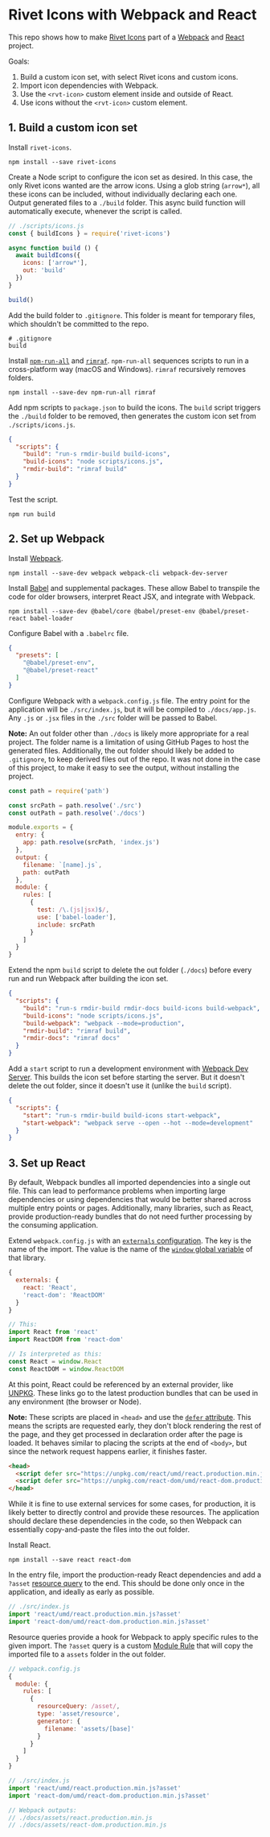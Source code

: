 # Rivet Icons with Webpack and React

This repo shows how to make [Rivet Icons](https://github.com/indiana-university/rivet-icons) part of a [Webpack](https://webpack.js.org/) and [React](https://reactjs.org/) project.

Goals:

1. Build a custom icon set, with select Rivet icons and custom icons.
1. Import icon dependencies with Webpack.
1. Use the `<rvt-icon>` custom element inside and outside of React.
1. Use icons without the `<rvt-icon>` custom element.

## 1. Build a custom icon set

Install `rivet-icons`.

```
npm install --save rivet-icons
```

Create a Node script to configure the icon set as desired. In this case, the only Rivet icons wanted are the arrow icons. Using a glob string (`arrow*`), all these icons can be included, without individually declaring each one. Output generated files to a `./build` folder. This async build function will automatically execute, whenever the script is called.

```js
// ./scripts/icons.js
const { buildIcons } = require('rivet-icons')

async function build () {
  await buildIcons({
    icons: ['arrow*'],
    out: 'build'
  })
}

build()
```

Add the build folder to `.gitignore`. This folder is meant for temporary files, which shouldn't be committed to the repo.

```ignore-list
# .gitignore
build
```

Install [`npm-run-all`](https://github.com/mysticatea/npm-run-all) and [`rimraf`](https://github.com/isaacs/rimraf). `npm-run-all` sequences scripts to run in a cross-platform way (macOS and Windows). `rimraf` recursively removes folders.

```
npm install --save-dev npm-run-all rimraf
```

Add npm scripts to `package.json` to build the icons. The `build` script triggers the `./build` folder to be removed, then generates the custom icon set from `./scripts/icons.js`.

```json
{
  "scripts": {
    "build": "run-s rmdir-build build-icons",
    "build-icons": "node scripts/icons.js",
    "rmdir-build": "rimraf build"
  }
}
```

Test the script.

```
npm run build
```

## 2. Set up Webpack

Install [Webpack](https://webpack.js.org/).

```
npm install --save-dev webpack webpack-cli webpack-dev-server
```

Install [Babel](https://babeljs.io/) and supplemental packages. These allow Babel to transpile the code for older browsers, interpret React JSX, and integrate with Webpack.

```
npm install --save-dev @babel/core @babel/preset-env @babel/preset-react babel-loader
```

Configure Babel with a `.babelrc` file.

```json
{
  "presets": [
    "@babel/preset-env",
    "@babel/preset-react"
  ]
}
```

Configure Webpack with a `webpack.config.js` file. The entry point for the application will be `./src/index.js`, but it will be compiled to `./docs/app.js`. Any `.js` or `.jsx` files in the `./src` folder will be passed to Babel.

**Note:** An out folder other than `./docs` is likely more appropriate for a real project. The folder name is a limitation of using GitHub Pages to host the generated files. Additionally, the out folder should likely be added to `.gitignore`, to keep derived files out of the repo. It was not done in the case of this project, to make it easy to see the output, without installing the project.

```js
const path = require('path')

const srcPath = path.resolve('./src')
const outPath = path.resolve('./docs')

module.exports = {
  entry: {
    app: path.resolve(srcPath, 'index.js')
  },
  output: {
    filename: `[name].js`,
    path: outPath
  },
  module: {
    rules: [
      {
        test: /\.(js|jsx)$/,
        use: ['babel-loader'],
        include: srcPath
      }
    ]
  }
}
```

Extend the npm `build` script to delete the out folder (`./docs`) before every run and run Webpack after building the icon set.

```json
{
  "scripts": {
    "build": "run-s rmdir-build rmdir-docs build-icons build-webpack",
    "build-icons": "node scripts/icons.js",
    "build-webpack": "webpack --mode=production",
    "rmdir-build": "rimraf build",
    "rmdir-docs": "rimraf docs"
  }
}
```

Add a `start` script to run a development environment with [Webpack Dev Server](https://webpack.js.org/configuration/dev-server/). This builds the icon set before starting the server. But it doesn't delete the out folder, since it doesn't use it (unlike the `build` script).

```json
{
  "scripts": {
    "start": "run-s rmdir-build build-icons start-webpack",
    "start-webpack": "webpack serve --open --hot --mode=development"
  }
}
```

## 3. Set up React

By default, Webpack bundles all imported dependencies into a single out file. This can lead to performance problems when importing large dependencies or using dependencies that would be better shared across multiple entry points or pages. Additionally, many libraries, such as React, provide production-ready bundles that do not need further processing by the consuming application.

Extend `webpack.config.js` with an [`externals` configuration](https://webpack.js.org/configuration/externals/). The key is the name of the import. The value is the name of the [`window` global variable](https://developer.mozilla.org/en-US/docs/Web/API/Window) of that library.

```js
{
  externals: {
    react: 'React',
    'react-dom': 'ReactDOM'
  }
}
```

```js
// This:
import React from 'react'
import ReactDOM from 'react-dom'

// Is interpreted as this:
const React = window.React
const ReactDOM = window.ReactDOM
```

At this point, React could be referenced by an external provider, like [UNPKG](https://unpkg.com/). These links go to the latest production bundles that can be used in any environment (the browser or Node).

**Note:** These scripts are placed in `<head>` and use the [`defer` attribute](https://developer.mozilla.org/en-US/docs/Web/HTML/Element/script#attr-defer). This means the scripts are requested early, they don't block rendering the rest of the page, and they get processed in declaration order after the page is loaded. It behaves similar to placing the scripts at the end of `<body>`, but since the network request happens earlier, it finishes faster.

```html
<head>
  <script defer src="https://unpkg.com/react/umd/react.production.min.js"></script>
  <script defer src="https://unpkg.com/react-dom/umd/react-dom.production.min.js"></script>
</head>
```

While it is fine to use external services for some cases, for production, it is likely better to directly control and provide these resources. The application should declare these dependencies in the code, so then Webpack can essentially copy-and-paste the files into the out folder.

Install React.

```
npm install --save react react-dom
```

In the entry file, import the production-ready React dependencies and add a `?asset` [resource query](https://webpack.js.org/configuration/module/#ruleresourcequery) to the end. This should be done only once in the application, and ideally as early as possible.

```js
// ./src/index.js
import 'react/umd/react.production.min.js?asset'
import 'react-dom/umd/react-dom.production.min.js?asset'
```

Resource queries provide a hook for Webpack to apply specific rules to the given import. The `?asset` query is a custom [Module Rule](https://webpack.js.org/configuration/module/#rule) that will copy the imported file to a `assets` folder in the out folder.

```js
// webpack.config.js
{
  module: {
    rules: [
      {
        resourceQuery: /asset/,
        type: 'asset/resource',
        generator: {
          filename: 'assets/[base]'
        }
      }
    ]
  }
}
```

```js
// ./src/index.js
import 'react/umd/react.production.min.js?asset'
import 'react-dom/umd/react-dom.production.min.js?asset'

// Webpack outputs:
// ./docs/assets/react.production.min.js
// ./docs/assets/react-dom.production.min.js
```
